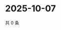 # 2025-10-07

共 0 条

<!-- BEGIN ZHIHUVIDEO -->
<!-- 最后更新时间 Tue Oct 07 2025 08:51:10 GMT+0800 (China Standard Time) -->

<!-- END ZHIHUVIDEO -->
